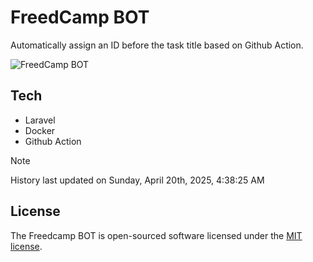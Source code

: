 # FreedCamp BOT

Automatically assign an ID before the task title based on Github Action.

![FreedCamp BOT](https://repository-images.githubusercontent.com/737932867/7d34798b-2680-471c-b089-a78a718d3d6a)

## Tech

- Laravel
- Docker
- Github Action

> [!NOTE]  
> History last updated on Sunday, April 20th, 2025, 4:38:25 AM

## License

The Freedcamp BOT is open-sourced software licensed under the [MIT license](https://opensource.org/licenses/MIT).
